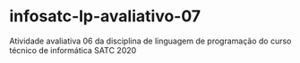 # infosatc-lp-avaliativo-07
Atividade avaliativa 06 da disciplina de linguagem de programação do curso técnico de informática SATC 2020
